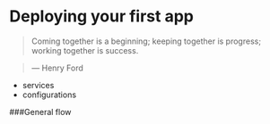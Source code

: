 # Deploying your first app

> Coming together is a beginning; keeping together is progress; working together is success.

> — Henry Ford



- services
- configurations



###General flow

